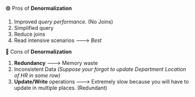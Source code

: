 🟢 Pros of **Denormalization**

1. Improved *query performance*. (No Joins)
2. Simplified query
3. Reduce joins
4. Read intensive scenarios ---> *Best*

🔴 Cons of **Denormalization**
1. **Redundancy** ---> Memory waste
2. Inconsistent Data *(Suppose your forgot to update Department Location of HR in some row)*
3. **Update/Write** operations ---> Extremely slow because you will have to update in multiple places. (Redundant)